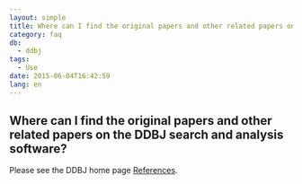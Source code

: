 ```yaml
---
layout: simple
title: Where can I find the original papers and other related papers on the DDBJ search and analysis software?
category: faq
db:
  - ddbj
tags: 
  - Use
date: 2015-06-04T16:42:59
lang: en
---
```


## Where can I find the original papers and other related papers on the DDBJ search and analysis software?

Please see the DDBJ home page <a href="/services/references-e.html">References</a>.
